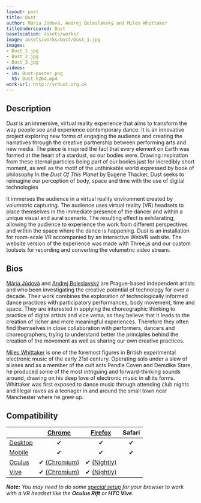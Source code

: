 ```yaml
---
layout: post
title: Dust
author: Mária Júdová, Andrej Boleslavský and Miles Whittaker
titleUnderscored: Dust
baselocation: assets/works/
image: assets/works/Dust/Dust_1.jpg
images:
- Dust_1.jpg
- Dust_2.jpg
- Dust_3.jpg
videos: 
- im: Dust-poster.png
  h5: Dust-h264.mp4
work-url: http://vrdust.org.uk
---
```


<div class="box" markdown="1">

## Description
*Dust* is an immersive, virtual reality experience that aims to transform the way people see and experience contemporary dance. It is an innovative project exploring new forms of engaging the audience and creating the narratives through the creative partnership between performing arts and new media. The piece is inspired the fact that every element on Earth was formed at the heart of a stardust, so our bodies were. Drawing inspiration from these eternal particles being part of our bodies just for incredibly short moment, as well as the motif of the unthinkable world expressed by book of philosophy In the *Dust Of This Planet* by Eugene Thacker, Dust seeks to reimagine our perception of body, space and time with the use of digital technologies

It immerses the audience in a virtual reality environment created by volumetric capturing. The audience uses virtual reality (VR) headsets to place themselves in the immediate presence of the dancer and within a unique visual and aural scenario. The resulting effect is exhilarating, allowing the audience to experience the work from different perspectives and within the space where the dance is happening. Dust is an installation for room-scale VR accompanied by an interactive WebVR website. The website version of the experience was made with Three.js and our custom toolsets for recording and converting the volumetric video stream.

## Bios	
[Mária Júdová](http://mariajudova.net/) and [Andrej Boleslavský](http://id144.org) are Prague-based independent artists and who been investigating the creative potential of technology for over a decade. Their work combines the exploration of technologically informed dance practices with participatory performances, body movement, time and space. They are interested in applying the choreographic thinking to practice of digital artists and vice versa, as they believe that it leads to the creation of richer and more meaningful experiences. Therefore they often find themselves in close collaboration with performers, dancers and choreographers, trying to understand better the principles behind the creation of the movement as well as sharing our own creative practices. 

[Miles Whittaker](http://modern-love.co.uk/) is one of the foremost figures in British experimental electronic music of the early 21st century. Operating solo under a slew of aliases and as a member of the cult acts Pendle Coven and Demdike Stare, he produced some of the most intriguing and forward-thinking sounds around, drawing on his deep love of electronic music in all its forms. Whittaker was first exposed to dance music through attending club nights and illegal raves as a teenager in and around the small town near Manchester where he grew up.

</div>

<div class="box" markdown="1">

## Compatibility

|            |[Chrome][2]      |[Firefox][4]     |Safari  
|------------|:---------------:|:---------------:|:---------:
|[Desktop][7]|✔                |✔                |✔     
|[Mobile][8] |✔                |✔                |✔     
|[Oculus][9] |✔ [(Chromium)][3]|✔ [(Nightly)][5] |      
|[Vive][10]  |✔ [(Chromium)][3]|✔ [(Nightly)][5] |      

[1]:instructions.html#edge-ins
[2]:instructions.html#chrome-ins 
[3]:instructions.html#chromium-ins 
[4]:instructions.html#firefox-ins 
[5]:instructions.html#firefoxnightly-ins 
[6]:instructions.html#safari-ins 
[7]:instructions.html#desktop-ins
[8]:https://vr.google.com/cardboard/
[9]:https://www.oculus.com/rift/
[10]:https://www.vive.com/
[11]:https://vr.google.com/daydream/
[12]:instructions.html

***Note:** You may need to do some [special setup][12] for your browser to work with a VR headset like the **Oculus Rift** or **HTC Vive**.*

</div>
